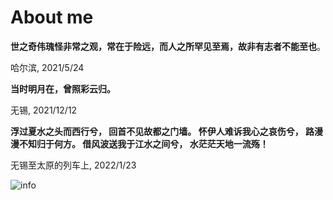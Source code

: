 # About me

**世之奇伟瑰怪非常之观，常在于险远，而人之所罕见至焉，故非有志者不能至也**。

哈尔滨, 2021/5/24

**当时明月在，曾照彩云归。**

无锡, 2021/12/12

**浮过夏水之头而西行兮，
回首不见故都之门墙。
怀伊人难诉我心之哀伤兮，
路漫漫不知归于何方。
借风波送我于江水之间兮，
水茫茫天地一流殇！**

无锡至太原的列车上, 2022/1/23

![info](https://github-readme-stats.vercel.app/api?username=mengld&show_icons=true&count_private=true&hide=prs&theme=dark)
